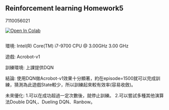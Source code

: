 ## Reinforcement learning Homework5
7110056021 


[![Open In Colab](https://colab.research.google.com/assets/colab-badge.svg)](https://colab.research.google.com/github/EdwardTong899/dqn_pytorch_lightning_tensorboardok_ipynb.py/blob/main/DQN%20pytorch%20lightning%20wuth%20gym%20Acrobot-v.ipynb)
##
環境: Intel(R) Core(TM) i7-9700 CPU @ 3.00GHz   3.00 GHz
  
遊戲: Acrobot-v1
  
訓練環境: 上課提供DQN

結論: 使用DQN做Acrobot-v1效果十分顯著，約在episode=1500就可以完成訓練，猜測為此遊戲State較少，所以訓練起來較有效率(容易收斂)。

未來優化: 1.可以在成功超過一定次數後，就停止訓練。
         2.可以嘗試多種其他演算法Double DQN,、Dueling DQN、Ranbow。
         
         
         
